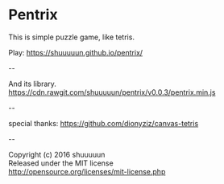 # Pentrix

This is simple puzzle game, like tetris.

Play: https://shuuuuun.github.io/pentrix/

--

And its library.  
https://cdn.rawgit.com/shuuuuun/pentrix/v0.0.3/pentrix.min.js

--

special thanks: https://github.com/dionyziz/canvas-tetris

--

Copyright (c) 2016 shuuuuun<br>
Released under the MIT license<br>
http://opensource.org/licenses/mit-license.php
